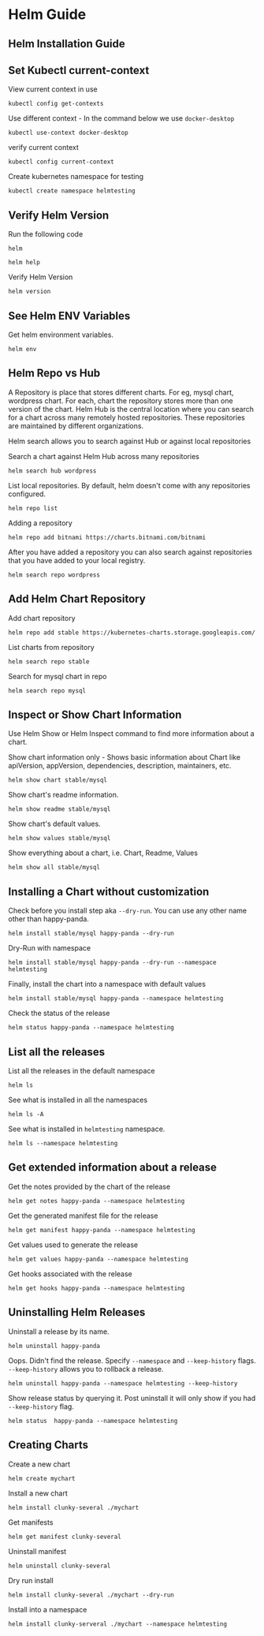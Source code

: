 # Helm Guide 

## Helm Installation Guide


## Set Kubectl current-context 

View current context in use
```
kubectl config get-contexts
```
Use different context - In the command below we use `docker-desktop`

```
kubectl use-context docker-desktop
```
verify current context
```
kubectl config current-context
```

Create kubernetes namespace for testing
```
kubectl create namespace helmtesting
```

## Verify Helm Version

Run the following code
```
helm  
```

```
helm help  
```

Verify Helm Version
```
helm version
```

## See Helm ENV Variables
Get helm environment variables. 
```
helm env
```

## Helm Repo vs Hub
A Repository is place that stores different charts. For eg, mysql chart, wordpress chart. For each, chart the repository stores more than one version of the chart. 
Helm Hub is the central location where you can search for a chart across many remotely hosted repositories. These repositories are maintained by different organizations. 

Helm search allows you to search against Hub or against local repositories

Search a chart against Helm Hub across many repositories
```
helm search hub wordpress
```

List local repositories. By default, helm doesn't come with any repositories configured. 
```
helm repo list 
```

Adding a repository
```
helm repo add bitnami https://charts.bitnami.com/bitnami
```

After you have added a repository you can also search against repositories that you have added to your local registry.
```
helm search repo wordpress
```

## Add Helm Chart Repository

Add chart repository
```
helm repo add stable https://kubernetes-charts.storage.googleapis.com/
```

List charts from repository
```
helm search repo stable
```

Search for mysql chart in repo
```
helm search repo mysql
```

## Inspect or Show Chart Information 
Use Helm Show or Helm Inspect command to find more information about a chart.

Show chart information only - Shows basic information about Chart like apiVersion, appVersion, dependencies, description, maintainers, etc.
```
helm show chart stable/mysql
```

Show chart's readme information.
```
helm show readme stable/mysql
```

Show chart's default values. 
```
helm show values stable/mysql
```

Show everything about a chart, i.e. Chart, Readme, Values
```
helm show all stable/mysql
```

## Installing a Chart without customization
Check before you install step aka `--dry-run`. You can use any other name other than happy-panda.
```
helm install stable/mysql happy-panda --dry-run
```

Dry-Run with namespace 
```
helm install stable/mysql happy-panda --dry-run --namespace helmtesting
```

Finally, install the chart into a namespace with default values
```
helm install stable/mysql happy-panda --namespace helmtesting
```
Check the status of the release 
```
helm status happy-panda --namespace helmtesting
```

## List all the releases
List all the releases in the default namespace
```
helm ls
```

See what is installed in all the namespaces
```
helm ls -A
```

See what is installed in `helmtesting` namespace.
```
helm ls --namespace helmtesting
```

## Get extended information about a release

Get the notes provided by the chart of the release
```
helm get notes happy-panda --namespace helmtesting
```

Get the generated manifest file for the release
```
helm get manifest happy-panda --namespace helmtesting
```

Get values used to generate the release 
```
helm get values happy-panda --namespace helmtesting
```

Get hooks associated with the release
```
helm get hooks happy-panda --namespace helmtesting
```


## Uninstalling Helm Releases
Uninstall a release by its name.
```
helm uninstall happy-panda
```

Oops. Didn't find the release. Specify `--namespace` and `--keep-history` flags. `--keep-history` allows you to rollback a release.
```
helm uninstall happy-panda --namespace helmtesting --keep-history
```

Show release status by querying it. Post uninstall it will only show if you had `--keep-history` flag.
```
helm status  happy-panda --namespace helmtesting
```


## Creating Charts

Create a new chart
```
helm create mychart
```

Install a new chart

```
helm install clunky-several ./mychart
```

Get manifests
```
helm get manifest clunky-several
```

Uninstall manifest
```
helm uninstall clunky-several 
```

Dry run install 
```
helm install clunky-several ./mychart --dry-run
```

Install into a namespace 
```
helm install clunky-serveral ./mychart --namespace helmtesting
```

